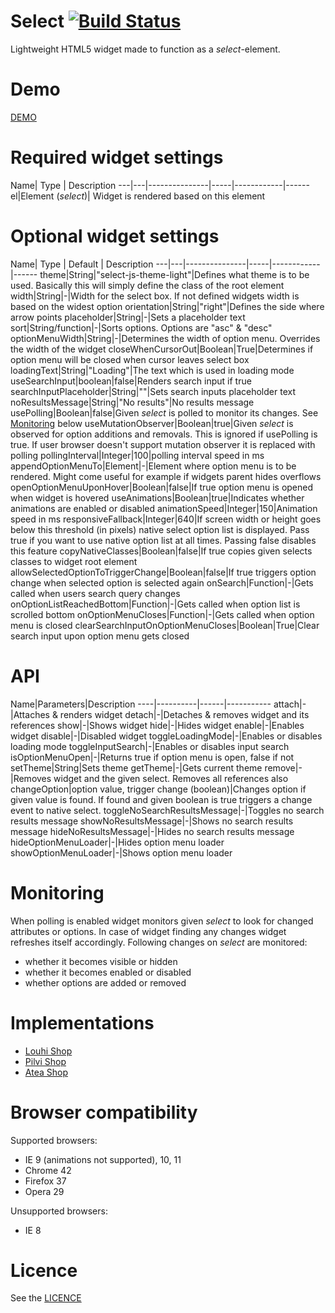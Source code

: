 Select [![Build Status](https://travis-ci.org/janikoskela/Select.svg?branch=master)](https://travis-ci.org/janikoskela/Select)
===============
Lightweight HTML5 widget made to function as a <i>select</i>-element.

Demo
==============
<a href="http://janikoskela.github.io/Select">DEMO</a>

Required widget settings
===============
Name| Type | Description
---|---|---------------|-----|------------|------
el|Element (<i>select</i>)| Widget is rendered based on this element

Optional widget settings
===============
Name| Type | Default | Description
---|---|---------------|-----|------------|------
theme|String|"select-js-theme-light"|Defines what theme is to be used. Basically this will simply define the class of the root element
width|String|-|Width for the select box. If not defined widgets width is based on the widest option
orientation|String|"right"|Defines the side where arrow points
placeholder|String|-|Sets a placeholder text
sort|String/function|-|Sorts options. Options are "asc" & "desc"
optionMenuWidth|String|-|Determines the width of option menu. Overrides the width of the widget
closeWhenCursorOut|Boolean|True|Determines if option menu will be closed when cursor leaves select box
loadingText|String|"Loading"|The text which is used in loading mode
useSearchInput|boolean|false|Renders search input if true
searchInputPlaceholder|String|""|Sets search inputs placeholder text
noResultsMessage|String|"No results"|No results message
usePolling|Boolean|false|Given <i>select</i> is polled to monitor its changes. See <a href="#monitoring">Monitoring</a> below
useMutationObserver|Boolean|true|Given <i>select</i> is observed for option additions and removals. This is ignored if usePolling is true. If user browser doesn't support mutation observer it is replaced with polling
pollingInterval|Integer|100|polling interval speed in ms
appendOptionMenuTo|Element|-|Element where option menu is to be rendered. Might come useful for example if widgets parent hides overflows
openOptionMenuUponHover|Boolean|false|If true option menu is opened when widget is hovered
useAnimations|Boolean|true|Indicates whether animations are enabled or disabled
animationSpeed|Integer|150|Animation speed in ms
responsiveFallback|Integer|640|If screen width or height goes below this threshold (in pixels) native select option list is displayed. Pass true if you want to use native option list at all times. Passing false disables this feature
copyNativeClasses|Boolean|false|If true copies given selects classes to widget root element
allowSelectedOptionToTriggerChange|Boolean|false|If true triggers option change when selected option is selected again
onSearch|Function|-|Gets called when users search query changes
onOptionListReachedBottom|Function|-|Gets called when option list is scrolled bottom
onOptionMenuCloses|Function|-|Gets called when option menu is closed
clearSearchInputOnOptionMenuCloses|Boolean|True|Clear search input upon option menu gets closed

API
===============
Name|Parameters|Description
----|----------|------|-----------
attach|-|Attaches & renders widget
detach|-|Detaches & removes widget and its references
show|-|Shows widget
hide|-|Hides widget
enable|-|Enables widget
disable|-|Disabled widget
toggleLoadingMode|-|Enables or disables loading mode
toggleInputSearch|-|Enables or disables input search
isOptionMenuOpen|-|Returns true if option menu is open, false if not
setTheme|String|Sets theme
getTheme|-|Gets current theme
remove|-|Removes widget and the given select. Removes all references also
changeOption|option value, trigger change (boolean)|Changes option if given value is found. If found and given boolean is true triggers a change event to native select.
toggleNoSearchResultsMessage|-|Toggles no search results message
showNoResultsMessage|-|Shows no search results message
hideNoResultsMessage|-|Hides no search results message
hideOptionMenuLoader|-|Hides option menu loader
showOptionMenuLoader|-|Shows option menu loader

Monitoring
===============
When polling is enabled widget monitors given <i>select</i> to look for changed attributes or options. In case of widget finding any changes widget refreshes itself accordingly. Following changes on <i>select</i> are monitored:
 - whether it becomes visible or hidden
 - whether it becomes enabled or disabled
 - whether options are added or removed

Implementations
===============
 - <a href="https://kauppa.louhi.fi">Louhi Shop</a>
 - <a href="https://shop.pilvi.com">Pilvi Shop</a>
 - <a href="https://pilvi.atea.fi">Atea Shop</a>

Browser compatibility
===============
Supported browsers:
 - IE 9 (animations not supported), 10, 11
 - Chrome 42
 - Firefox 37
 - Opera 29

Unsupported browsers:
 - IE 8

Licence
=============
See the <a href="https://github.com/janikoskela/SimpleSelectBox/blob/master/LICENSE">LICENCE</a>
